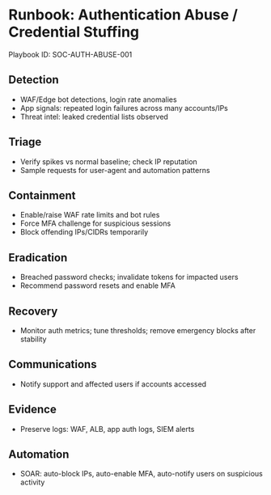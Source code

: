 # Runbook: Authentication Abuse / Credential Stuffing

Playbook ID: SOC-AUTH-ABUSE-001

## Detection
- WAF/Edge bot detections, login rate anomalies
- App signals: repeated login failures across many accounts/IPs
- Threat intel: leaked credential lists observed

## Triage
- Verify spikes vs normal baseline; check IP reputation
- Sample requests for user-agent and automation patterns

## Containment
- Enable/raise WAF rate limits and bot rules
- Force MFA challenge for suspicious sessions
- Block offending IPs/CIDRs temporarily

## Eradication
- Breached password checks; invalidate tokens for impacted users
- Recommend password resets and enable MFA

## Recovery
- Monitor auth metrics; tune thresholds; remove emergency blocks after stability

## Communications
- Notify support and affected users if accounts accessed

## Evidence
- Preserve logs: WAF, ALB, app auth logs, SIEM alerts

## Automation
- SOAR: auto-block IPs, auto-enable MFA, auto-notify users on suspicious activity
